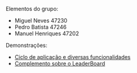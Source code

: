 Elementos do grupo:
- Miguel Neves 47230
- Pedro Batista 47246
- Manuel Henriques 47202

Demonstrações:
- [Ciclo de aplicação e diversas funcionalidades](https://youtu.be/PA_ErvkrkAU)
- [Complemento sobre o LeaderBoard](https://youtu.be/1jt2jRBl5Ws)
